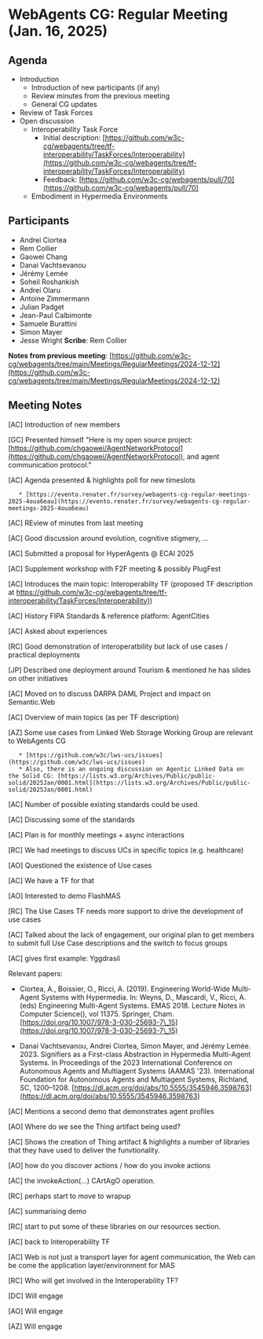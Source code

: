 
# WebAgents CG: Regular Meeting (Jan. 16, 2025)

## Agenda
   * Introduction
       * Introduction of new participants (if any)
       * Review minutes from the previous meeting
       * General CG updates
   * Review of Task Forces
   * Open discussion
       * Interoperability Task Force
           * Initial description: [https://github.com/w3c-cg/webagents/tree/tf-interoperability/TaskForces/Interoperability](https://github.com/w3c-cg/webagents/tree/tf-interoperability/TaskForces/Interoperability) 
           * Feedback: [https://github.com/w3c-cg/webagents/pull/70](https://github.com/w3c-cg/webagents/pull/70)
       * Embodiment in Hypermedia Environments

## Participants
   * Andrei Ciortea
   * Rem Collier
   * Gaowei Chang
   * Danai Vachtsevanou
   * Jérémy Lemée
   * Soheil Roshankish
   * Andrei Olaru
   * Antoine Zimmermann
   * Julian Padget
   * Jean-Paul Calbimonte
   * Samuele Burattini
   * Simon Mayer
   * Jesse Wright
**Scribe**: Rem Collier

**Notes from previous meeting**: [https://github.com/w3c-cg/webagents/tree/main/Meetings/RegularMeetings/2024-12-12](https://github.com/w3c-cg/webagents/tree/main/Meetings/RegularMeetings/2024-12-12)

## Meeting Notes

[AC] Introduction of new members

[GC] Presented himself "Here is my open source project: [https://github.com/chgaowei/AgentNetworkProtocol](https://github.com/chgaowei/AgentNetworkProtocol), and agent communication protocol."

[AC]  Agenda presented \& highlights poll for new timeslots

       * [https://evento.renater.fr/survey/webagents-cg-regular-meetings-2025-4oua6eau](https://evento.renater.fr/survey/webagents-cg-regular-meetings-2025-4oua6eau)
[AC] REview of minutes from last meeting

[AC] Good discussion around evolution, cognitive stigmery, ...

[AC] Submitted a proposal for HyperAgents @ ECAI 2025

[AC] Supplement workshop with F2F meeting \& possibly PlugFest

[AC] Introduces the main topic: Interoperabilty TF (proposed TF description at [https://github.com/w3c-cg/webagents/tree/tf-interoperability/TaskForces/Interoperability)](https://github.com/w3c-cg/webagents/tree/tf-interoperability/TaskForces/Interoperability))

[AC] History FIPA Standards \& reference platform: AgentCities

[AC] Asked about experiences

[RC] Good demonstration of interoperatbility but lack of use cases / practical deployments

[JP] Described one deployment around Tourism \& mentioned he has slides on other initiatives

[AC] Moved on to discuss DARPA DAML Project and impact on Semantic.Web

[AC] Overview of main topics (as per TF description)

[AZ] Some use cases from Linked Web Storage Working Group are relevant to WebAgents CG

       * [https://github.com/w3c/lws-ucs/issues](https://github.com/w3c/lws-ucs/issues)
       * Also, there is an ongoing discussion on Agentic Linked Data on the Solid CG: [https://lists.w3.org/Archives/Public/public-solid/2025Jan/0001.html](https://lists.w3.org/Archives/Public/public-solid/2025Jan/0001.html)
[AC] Number of possible existing standards could be used.

[AC] Discussing some of the standards

[AC] Plan is for monthly meetings + async interactions

[RC] We had meetings to discuss UCs in specific topics (e.g. healthcare)

[AO] Questioned the existence of Use cases

[AC] We have a TF for that

[AO] Interested to demo FlashMAS

[RC] The Use Cases TF needs more support to drive the development of use cases

[AC] Talked about the lack of engagement, our original plan to get members to submit full Use Case descriptions and the switch to focus groups



[AC] gives first example: Yggdrasil



Relevant papers:

- Ciortea, A., Boissier, O., Ricci, A. (2019). Engineering World-Wide Multi-Agent Systems with Hypermedia. In: Weyns, D., Mascardi, V., Ricci, A. (eds) Engineering Multi-Agent Systems. EMAS 2018. Lecture Notes in Computer Science(), vol 11375. Springer, Cham. [https://doi.org/10.1007/978-3-030-25693-7\_15](https://doi.org/10.1007/978-3-030-25693-7\_15)

- Danai Vachtsevanou, Andrei Ciortea, Simon Mayer, and Jérémy Lemée. 2023. Signifiers as a First-class Abstraction in Hypermedia Multi-Agent Systems. In Proceedings of the 2023 International Conference on Autonomous Agents and Multiagent Systems (AAMAS '23). International Foundation for Autonomous Agents and Multiagent Systems, Richland, SC, 1200–1208. [https://dl.acm.org/doi/abs/10.5555/3545946.3598763](https://dl.acm.org/doi/abs/10.5555/3545946.3598763)



[AC] Mentions a second demo that demonstrates agent profiles

[AO] Where do we see the Thing artifact being used?

[AC] Shows the creation of Thing artifact \& highlights a number of libraries that they have used to deliver the funvtionality.

[AO] how do you discover actions / how do you invoke actions

[AC] the invokeAction(...) CArtAgO operation.

[RC] perhaps start to move to wrapup

[AC] summarising demo

[RC] start to put some of these libraries on our resources section.

[AC] back to Interoperability TF

[AC] Web is not just a transport layer for agent communication, the Web can be come the application layer/environment for MAS

[RC] Who will get involved in the Interoperability TF?

[DC] Will engage

[AO] Will engage

[AZ] Will engage

